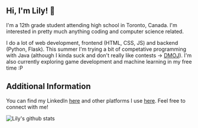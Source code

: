 <h2>Hi, I'm Lily! 👋</h2>

I'm a 12th grade student attending high school in Toronto, Canada. I'm interested in pretty much anything coding and computer science related.
  
I do a lot of web development, frontend (HTML, CSS, JS) and backend (Python, Flask). This summer I'm trying a bit of competative programming with Java (although I kinda suck and don't really like contests -> <a href="https://dmoj.ca/user/LilyMeng">DMOJ</a>). I'm also currently exploring game development and machine learning in my free time :P

<h2>Additional Information</h2>
<p>You can find my LinkedIn <a href="https://www.linkedin.com/in/lilyxmeng">here</a> and other platforms I use <a href="https://linktr.ee/LilyxMeng">here</a>. Feel free to connect with me!</p>
  
![Lily's github stats](https://github-readme-stats.vercel.app/api?username=LilyxMeng)

 

<!--
**LilyxMeng/LilyxMeng** is a ✨ _special_ ✨ repository because its `README.md` (this file) appears on your GitHub profile.

Here are some ideas to get you started:

- 🔭 I’m currently working on ...
- 🌱 I’m currently learning ...
- 👯 I’m looking to collaborate on ...
- 🤔 I’m looking for help with ...
- 💬 Ask me about ...
- 📫 How to reach me: ...
- 😄 Pronouns: ...
- ⚡ Fun fact: ...
-->
